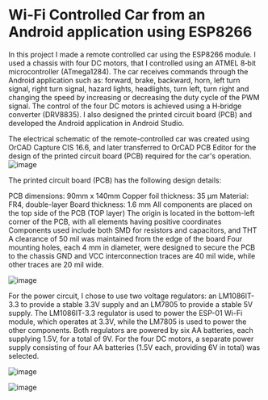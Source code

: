 # Wi-Fi Controlled Car from an Android application using ESP8266

In this project I made a remote controlled car using the ESP8266 module. I used a
chassis with four DC motors, that I controlled using an ATMEL 8‐bit microcontroller
(ATmega1284). The car receives commands through the Android application such as:
forward, brake, backward, horn, left turn signal, right turn signal, hazard lights,
headlights, turn left, turn right and changing the speed by increasing or decreasing the
duty cycle of the PWM signal. The control of the four DC motors is achieved using a
H‐bridge converter (DRV8835). I also designed the printed circuit board (PCB) and
developed the Android application in Android Studio.

The electrical schematic of the remote-controlled car was created using OrCAD Capture CIS 16.6, and later transferred to OrCAD PCB Editor for the design of the printed circuit board (PCB) required for the car's operation.
![image](https://github.com/user-attachments/assets/c6198bc8-a951-4a00-9405-cc71759a3d86)

The printed circuit board (PCB) has the following design details:

PCB dimensions: 90mm x 140mm
Copper foil thickness: 35 µm
Material: FR4, double-layer
Board thickness: 1.6 mm
All components are placed on the top side of the PCB (TOP layer)
The origin is located in the bottom-left corner of the PCB, with all elements having positive coordinates
Components used include both SMD for resistors and capacitors, and THT
A clearance of 50 mil was maintained from the edge of the board
Four mounting holes, each 4 mm in diameter, were designed to secure the PCB to the chassis
GND and VCC interconnection traces are 40 mil wide, while other traces are 20 mil wide.

![image](https://github.com/user-attachments/assets/0edf45a7-08bf-46fc-956f-143aeaba3691)

For the power circuit, I chose to use two voltage regulators: an LM1086IT-3.3 to provide a stable 3.3V supply and an LM7805 to provide a stable 5V supply. The LM1086IT-3.3 regulator is used to power the ESP-01 Wi-Fi module, which operates at 3.3V, while the LM7805 is used to power the other components. Both regulators are powered by six AA batteries, each supplying 1.5V, for a total of 9V. For the four DC motors, a separate power supply consisting of four AA batteries (1.5V each, providing 6V in total) was selected.

![image](https://github.com/user-attachments/assets/47839563-4c5d-4601-96b9-67567f62ec55)


![image](https://github.com/user-attachments/assets/235e1265-170d-46ce-a999-303ad1a066df)
